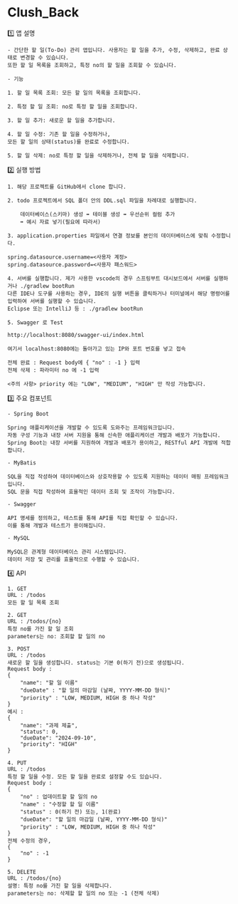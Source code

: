# Clush_Back

1️⃣ 앱 설명


    - 간단한 할 일(To-Do) 관리 앱입니다. 사용자는 할 일을 추가, 수정, 삭제하고, 완료 상태로 변경할 수 있습니다.
    또한 할 일 목록을 조회하고, 특정 no의 할 일을 조회할 수 있습니다.

    - 기능

    1. 할 일 목록 조회: 모든 할 일의 목록을 조회합니다.

    2. 특정 할 일 조회: no로 특정 할 일을 조회합니다.

    3. 할 일 추가: 새로운 할 일을 추가합니다.
    
    4. 할 일 수정: 기존 할 일을 수정하거나,
    모든 할 일의 상태(status)를 완료로 수정합니다.

    5. 할 일 삭제: no로 특정 할 일을 삭제하거나, 전체 할 일을 삭제합니다.


2️⃣ 실행 방법


    1. 해당 프로젝트를 GitHub에서 clone 합니다.

    2. todo 프로젝트에서 SQL 폴더 안의 DDL.sql 파일을 차례대로 실행합니다.

        데이터베이스(스키마) 생성 ➡ 테이블 생성 ➡ 우선순위 컬럼 추가
        ➡ 예시 자료 넣기(필요에 따라서)

    3. application.properties 파일에서 연결 정보를 본인의 데이터베이스에 맞춰 수정합니다.

    spring.datasource.username=<사용자 계정>
    spring.datasource.password=<사용자 패스워드>
    
    4. 서버를 실행합니다. 제가 사용한 vscode의 경우 스프링부트 대시보드에서 서버를 실행하거나 ./gradlew bootRun
    다른 IDE나 도구를 사용하는 경우, IDE의 실행 버튼을 클릭하거나 터미널에서 해당 명령어를 입력하여 서버를 실행할 수 있습니다.
    Eclipse 또는 IntelliJ 등 : ./gradlew bootRun

    5. Swagger 로 Test

    http://localhost:8080/swagger-ui/index.html

    여기서 localhost:8080에는 돌아가고 있는 IP와 포트 번호를 넣고 접속

    전체 완료 : Request body에 { "no" : -1 } 입력
    전체 삭제 : 파라미터 no 에 -1 입력

    <주의 사항> priority 에는 "LOW", "MEDIUM", "HIGH" 만 작성 가능합니다.


3️⃣ 주요 컴포넌트

    - Spring Boot

    Spring 애플리케이션을 개발할 수 있도록 도와주는 프레임워크입니다.
    자동 구성 기능과 내장 서버 지원을 통해 신속한 애플리케이션 개발과 배포가 가능합니다.
    Spring Boot는 내장 서버를 지원하여 개발과 배포가 용이하고, RESTful API 개발에 적합합니다.

    - MyBatis

    SQL을 직접 작성하여 데이터베이스와 상호작용할 수 있도록 지원하는 데이터 매핑 프레임워크입니다.
    SQL 문을 직접 작성하여 효율적인 데이터 조회 및 조작이 가능합니다.

    - Swagger

    API 명세를 정의하고, 테스트를 통해 API를 직접 확인할 수 있습니다.
    이를 통해 개발과 테스트가 용이해집니다.

    - MySQL

    MySQL은 관계형 데이터베이스 관리 시스템입니다.
    데이터 저장 및 관리를 효율적으로 수행할 수 있습니다.

4️⃣ API

    1. GET
    URL : /todos
    모든 할 일 목록 조회

    2. GET
    URL : /todos/{no}
    특정 no를 가진 할 일 조회
    parameters는 no: 조회할 할 일의 no

    3. POST
    URL : /todos
    새로운 할 일을 생성합니다. status는 기본 0(하기 전)으로 생성됩니다.
    Request body :
    {
        "name": "할 일 이름"
        "dueDate" : "할 일의 마감일 (날짜, YYYY-MM-DD 형식)"
        "priority" : "LOW, MEDIUM, HIGH 중 하나 작성"
    }
    예시 :
    {
        "name": "과제 제출",
        "status": 0,
        "dueDate": "2024-09-10",
        "priority": "HIGH"
    }

    4. PUT
    URL : /todos
    특정 할 일을 수정. 모든 할 일을 완료로 설정할 수도 있습니다.
    Request body :
    {
        "no" : 업데이트할 할 일의 no
        "name" : "수정할 할 일 이름"
        "status" : 0(하기 전) 또는, 1(완료)
        "dueDate": "할 일의 마감일 (날짜, YYYY-MM-DD 형식)"
        "priority" : "LOW, MEDIUM, HIGH 중 하나 작성"
    }
    전체 수정의 경우,
    {
        "no" : -1
    }
    
    5. DELETE
    URL : /todos/{no}
    설명: 특정 no를 가진 할 일을 삭제합니다.
    parameters는 no: 삭제할 할 일의 no 또는 -1 (전체 삭제)


